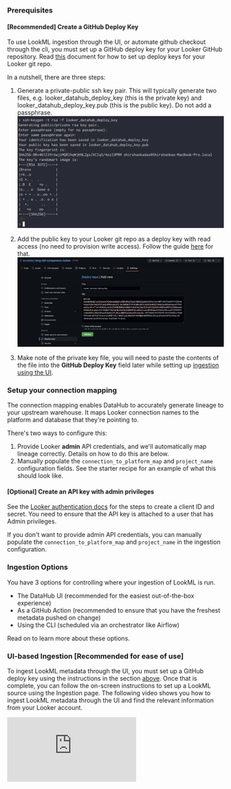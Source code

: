### Prerequisites

#### [Recommended] Create a GitHub Deploy Key

To use LookML ingestion through the UI, or automate github checkout through the cli, you must set up a GitHub deploy key for your Looker GitHub repository. Read [this](https://docs.github.com/en/developers/overview/managing-deploy-keys#deploy-keys) document for how to set up deploy keys for your Looker git repo.

In a nutshell, there are three steps:

1. Generate a private-public ssh key pair. This will typically generate two files, e.g. looker_datahub_deploy_key (this is the private key) and looker_datahub_deploy_key.pub (this is the public key). Do not add a passphrase.
   ![Image](https://raw.githubusercontent.com/datahub-project/static-assets/main/imgs/gitssh/ssh-key-generation.png)

2. Add the public key to your Looker git repo as a deploy key with read access (no need to provision write access). Follow the guide [here](https://docs.github.com/en/developers/overview/managing-deploy-keys#deploy-keys) for that.
   ![Image](https://raw.githubusercontent.com/datahub-project/static-assets/main/imgs/gitssh/git-deploy-key.png)

3. Make note of the private key file, you will need to paste the contents of the file into the **GitHub Deploy Key** field later while setting up [ingestion using the UI](#ui-based-ingestion-recommended-for-ease-of-use).

### Setup your connection mapping

The connection mapping enables DataHub to accurately generate lineage to your upstream warehouse.
It maps Looker connection names to the platform and database that they're pointing to.

There's two ways to configure this:

1. Provide Looker **admin** API credentials, and we'll automatically map lineage correctly. Details on how to do this are below.
2. Manually populate the `connection_to_platform_map` and `project_name` configuration fields. See the starter recipe for an example of what this should look like.

#### [Optional] Create an API key with admin privileges

See the [Looker authentication docs](https://docs.looker.com/reference/api-and-integration/api-auth#authentication_with_an_sdk) for the steps to create a client ID and secret.
You need to ensure that the API key is attached to a user that has Admin privileges.

If you don't want to provide admin API credentials, you can manually populate the `connection_to_platform_map` and `project_name` in the ingestion configuration.

### Ingestion Options

You have 3 options for controlling where your ingestion of LookML is run.

- The DataHub UI (recommended for the easiest out-of-the-box experience)
- As a GitHub Action (recommended to ensure that you have the freshest metadata pushed on change)
- Using the CLI (scheduled via an orchestrator like Airflow)

Read on to learn more about these options.

### UI-based Ingestion [Recommended for ease of use]

To ingest LookML metadata through the UI, you must set up a GitHub deploy key using the instructions in the section [above](#recommended-create-a-github-deploy-key). Once that is complete, you can follow the on-screen instructions to set up a LookML source using the Ingestion page.
The following video shows you how to ingest LookML metadata through the UI and find the relevant information from your Looker account.

<div style={{ position: "relative", paddingBottom: "56.25%", height: 0 }}>
  <iframe
    src="https://www.loom.com/embed/c66dd625de7f48b39005e0eb9c345f5a"
    frameBorder={0}
    webkitallowfullscreen=""
    mozallowfullscreen=""
    allowFullScreen=""
    style={{
      position: "absolute",
      top: 0,
      left: 0,
      width: "100%",
      height: "100%"
    }}
  />
</div>

### GitHub Action based Ingestion [Recommended for push-based integration]

You can set up ingestion using a GitHub Action to push metadata whenever your main Looker GitHub repo changes.
The following sample GitHub action file can be modified to emit LookML metadata whenever there is a change to your repository. This ensures that metadata is already fresh and up to date.

#### Sample GitHub Action

Drop this file into your `.github/workflows` directory inside your Looker GitHub repo.
You need to set up the following secrets in your GitHub repository to get this workflow to work:

- DATAHUB_GMS_HOST: The endpoint where your DataHub host is running
- DATAHUB_TOKEN: An authentication token provisioned for DataHub ingestion
- LOOKER_BASE_URL: The base url where your Looker assets are hosted (e.g. <https://acryl.cloud.looker.com>)
- LOOKER_CLIENT_ID: A provisioned Looker Client ID
- LOOKER_CLIENT_SECRET: A provisioned Looker Client Secret

```yml
name: lookml metadata upload
on:
  # Note that this action only runs on pushes to your main branch. If you want to also
  # run on pull requests, we'd recommend running datahub ingest with the `--dry-run` flag.
  push:
    branches:
      - main
  release:
    types: [published, edited]
  workflow_dispatch:

jobs:
  lookml-metadata-upload:
    runs-on: ubuntu-latest
    steps:
      - uses: actions/checkout@v3
      - uses: actions/setup-python@v4
        with:
          python-version: "3.10"
      - name: Run LookML ingestion
        run: |
          pip install 'acryl-datahub[lookml,datahub-rest]'
          cat << EOF > lookml_ingestion.yml
          # LookML ingestion configuration.
          # This is a full ingestion recipe, and supports all config options that the LookML source supports.
          source:
            type: "lookml"
            config:
              base_folder: ${{ github.workspace }}
              parse_table_names_from_sql: true
              github_info:
                repo: ${{ github.repository }}
                branch: ${{ github.ref }}
              # Options
              #connection_to_platform_map:
              #  connection-name:
              #    platform: platform-name (e.g. snowflake)
              #    default_db: default-db-name (e.g. DEMO_PIPELINE)
              api:
                client_id: ${LOOKER_CLIENT_ID}
                client_secret: ${LOOKER_CLIENT_SECRET}
                base_url: ${LOOKER_BASE_URL}
          sink:
            type: datahub-rest
            config:
              server: ${DATAHUB_GMS_URL}
              token: ${DATAHUB_GMS_TOKEN}
          EOF
          datahub ingest -c lookml_ingestion.yml
        env:
          DATAHUB_GMS_URL: ${{ secrets.DATAHUB_GMS_URL }}
          DATAHUB_GMS_TOKEN: ${{ secrets.DATAHUB_GMS_TOKEN }}
          LOOKER_BASE_URL: ${{ secrets.LOOKER_BASE_URL }}
          LOOKER_CLIENT_ID: ${{ secrets.LOOKER_CLIENT_ID }}
          LOOKER_CLIENT_SECRET: ${{ secrets.LOOKER_CLIENT_SECRET }}
```

If you want to ingest lookml using the **datahub** cli directly, read on for instructions and configuration details.
